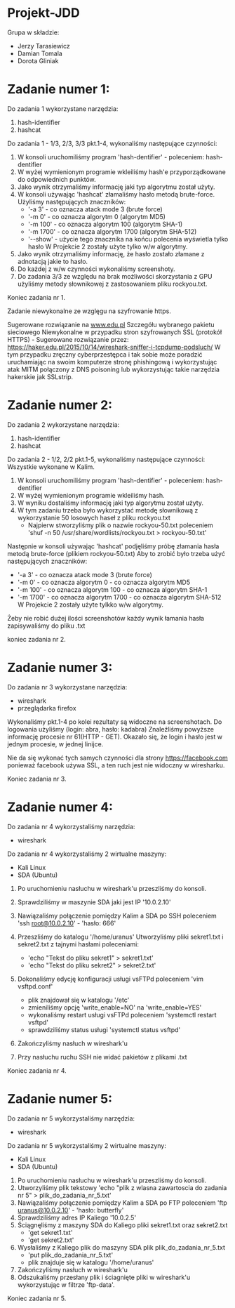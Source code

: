 # Projekt-JDD

Grupa w składzie:
- Jerzy Tarasiewicz
- Damian Tomala
- Dorota Gliniak

# Zadanie numer 1:

Do zadania 1 wykorzystane narzędzia:
1. hash-identifier
2. hashcat

Do zadania 1 - 1/3, 2/3, 3/3 pkt.1-4, wykonaliśmy następujące czynności:

1. W konsoli uruchomiliśmy program 'hash-dentifier' - poleceniem: hash-dentifier
2. W wyżej wymienionym programie wkleiliśmy hash'e przyporządkowane do odpowiednich punktów.
3. Jako wynik otrzymaliśmy informację jaki typ algorytmu został użyty.
4. W konsoli używając 'hashcat' złamaliśmy hasło metodą brute-force.
   Użyliśmy następujących znaczników:
   - '-a 3'    - co oznacza atack mode 3 (brute force)
   - '-m 0'    - co oznacza algorytm 0 (algorytm MD5)
   - '-m 100'  - co oznacza algorytm 100 (algorytm SHA-1)
   - '-m 1700' - co oznacza algorytm 1700 (algorytm SHA-512)
   - '--show'  - użycie tego znacznika na końcu polecenia wyświetla tylko hasło
  W Projekcie 2 zostały użyte tylko w/w algorytmy.
5. Jako wynik otrzymaliśmy informację, że hasło zostało złamane z adnotacją jakie to hasło.
6. Do każdej z w/w czynności wykonaliśmy screenshoty.
7. Do zadania 3/3 ze względu na brak możliwości skorzystania z GPU użyliśmy metody słownikowej z zastosowaniem pliku rockyou.txt.

Koniec zadania nr 1.

Zadanie niewykonalne ze wzglęgu na szyfrowanie https.

Sugerowane rozwiązanie na www.edu.pl
Szczegółu wybranego pakietu sieciowego
Niewykonalne w przypadku stron szyfrowanych SSL (protokół HTTPS) - Sugerowane rozwiązanie przez: https://haker.edu.pl/2015/10/14/wireshark-sniffer-i-tcpdump-podsluch/
W tym przypadku zręczny cyberprzestępca i tak sobie może poradzić uruchamiając na swoim komputerze stronę phishingową i wykorzystując atak MITM połączony z DNS poisoning lub wykorzystując takie narzędzia hakerskie jak SSLstrip.

# Zadanie numer 2:

Do zadania 2 wykorzystane narzędzia:
1. hash-identifier
2. hashcat

Do zadania 2 - 1/2, 2/2 pkt.1-5, wykonaliśmy następujące czynności:
Wszystkie wykonane w Kalim.
1. W konsoli uruchomiliśmy program 'hash-dentifier' - poleceniem: hash-dentifier
2. W wyżej wymienionym programie wkleiliśmy hash.
3. W wyniku dostaliśmy informację jaki typ algorytmu został użyty.
4. W tym zadaniu trzeba było wykorzystać metodę słownikową z wykorzystanie 50 losowych haseł z pliku rockyou.txt
   - Najpierw stworzyliśmy plik o nazwie rockyou-50.txt 
     poleceniem 'shuf -n 50 /usr/share/wordlists/rockyou.txt > rockyou-50.txt'

Następnie w konsoli używając 'hashcat' podjęliśmy próbę złamania hasła metodą brute-force (plikiem rockyou-50.txt)
   Aby to zrobić było trzeba użyć następujących znaczników:
   - '-a 3'    - co oznacza atack mode 3 (brute force)
   - '-m 0'    - co oznacza algorytm 0 - co oznacza algorytm MD5
   - '-m 100'  - co oznacza algorytm 100 - co oznacza algorytm SHA-1
   - '-m 1700' - co oznacza algorytm 1700 - co oznacza algorytm SHA-512
   W Projekcie 2 zostały użyte tylkko w/w algorytmy.
   
Żeby nie robić dużej ilości screenshotów każdy wynik łamania hasła zapisywaliśmy do pliku .txt

koniec zadania nr 2.

# Zadanie numer 3:

Do zadania nr 3 wykorzystane narzędzia:
- wireshark
- przeglądarka firefox

Wykonaliśmy pkt.1-4 po kolei rezultaty są widoczne na screenshotach.
Do logowania użyliśmy (login: abra, hasło: kadabra)
Znaleźliśmy powyższe informację procesie nr 61(HTTP - GET).
Okazało się, że login i hasło jest w jednym procesie, w jednej linijce.

Nie da się wykonać tych samych czynności dla strony https://facebook.com ponieważ facebook używa SSL, a ten ruch jest nie widoczny w wiresharku.

Koniec zadania nr 3.

# Zadanie numer 4:

Do zadania nr 4 wykorzystaliśmy narzędzia:
- wireshark

Do zadania nr 4 wykorzystaliśmy 2 wirtualne maszyny:
- Kali Linux
- SDA (Ubuntu)

1. Po uruchomieniu nasłuchu w wireshark'u przeszliśmy do konsoli.
2. Sprawdziliśmy w maszynie SDA jaki jest IP '10.0.2.10'
3. Nawiązaliśmy połączenie pomiędzy Kalim a SDA po SSH 
   poleceniem 'ssh root@10.0.2.10' - 'hasło: 666'
4. Przeszliśmy do katalogu '/home/uranus'
   Utworzyliśmy pliki sekret1.txt i sekret2.txt z tajnymi hasłami poleceniami:
   - 'echo "Tekst do pliku sekret1" > sekret1.txt'
   - 'echo "Tekst do pliku sekret2" > sekret2.txt'
5. Dokonaliśmy edycję konfiguracji usługi vsFTPd poleceniem 'vim vsftpd.conf'
   - plik znajdował się w katalogu '/etc' 
   - zmieniliśmy opcję 'write_enable=NO' na 'write_enable=YES'
   - wykonaliśmy restart usługi vsFTPd poleceniem 'systemctl restart vsftpd'
   - sprawdziliśmy status usługi 'systemctl status vsftpd'

6. Zakończyliśmy nasłuch w wireshark'u
7. Przy nasłuchu ruchu SSH nie widać pakietów z plikami .txt

Koniec zadania nr 4.

# Zadanie numer 5:

Do zadania nr 5 wykorzystaliśmy narzędzia:
- wireshark

Do zadania nr 5 wykorzystaliśmy 2 wirtualne maszyny:
- Kali Linux
- SDA (Ubuntu)

1. Po uruchomieniu nasłuchu w wireshark'u przeszliśmy do konsoli.
2. Utworzyliśmy plik tekstowy 'echo "plik z wlasna zawartoscia do zadania nr 5" > plik_do_zadania_nr_5.txt'
3. Nawiązaliśmy połączenie pomiędzy Kalim a SDA po FTP 
   poleceniem 'ftp uranus@10.0.2.10' - 'hasło: butterfly'
4. Sprawdziliśmy adres IP Kaliego '10.0.2.5'
5. Ściągnęliśmy z maszyny SDA do Kaliego pliki sekret1.txt oraz sekret2.txt
   - 'get sekret1.txt'
   - 'get sekret2.txt'
6. Wysłaliśmy z Kaliego plik do maszyny SDA plik plik_do_zadania_nr_5.txt
   - 'put plik_do_zadania_nr_5.txt'
   - plik znajduje się w katalogu '/home/uranus'
7. Zakończyliśmy nasłuch w wireshark'u
8. Odszukaliśmy przesłany plik i ściagnięte pliki w wireshark'u wykorzystując w filtrze 'ftp-data'.

Koniec zadania nr 5.

